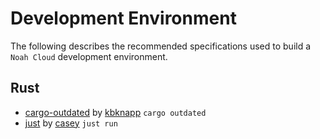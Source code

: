 # Development Environment

The following describes the recommended specifications used to build a `Noah Cloud` development environment.

## Rust

* [cargo-outdated](https://crates.io/crates/cargo-outdated) by [kbknapp](https://github.com/kbknapp/cargo-outdated) `cargo outdated`
* [just](https://crates.io/crates/just) by [casey](https://github.com/casey/just) `just run`
